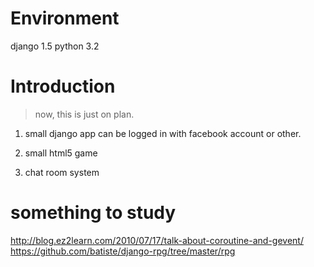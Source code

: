 # Environment

django 1.5
python 3.2


# Introduction

>now, this is just on plan.
1. small django app can be logged in with facebook account or other.

2. small html5 game

3. chat room system


# something to study
http://blog.ez2learn.com/2010/07/17/talk-about-coroutine-and-gevent/
https://github.com/batiste/django-rpg/tree/master/rpg